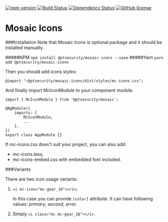 [![npm version](https://badge.fury.io/js/%40ptsecurity%2Fmosaic-icons.svg)](https://badge.fury.io/js/%40ptsecurity%2Fmosaic-icons)
[![Build Status](https://travis-ci.org/positive-js/mosaic-icons.svg?branch=master)](https://travis-ci.org/positive-js/mosaic-icons)
[![Dependency Status](https://david-dm.org/positive-js/mosaic.svg)](https://david-dm.org/positive-js/mosaic-icons)
[![GitHub license](https://img.shields.io/badge/license-MIT-blue.svg)](https://github.com/positive-js/mosaic-icons/blob/master/LICENSE)

# Mosaic Icons

###Installation
Note that Mosaic Icons is optional package and it should be installed manually.

#####NPM
`npm install @ptsecurity/mosaic-icons --save`
#####Yarn
`yarn add @ptsecurity/mosaic-icons`

Then you should add icons styles:

`@import "~@ptsecurity/mosaic-icons/dist/styles/mc-icons.css";`

And finally import McIconModule to your component module.

    import { McIconModule } from '@ptsecurity/mosaic';

    @NgModule({
        imports: [
            McIconModule,
            ...
        ],
    })
    export class AppModule {}
    
If mc-icons.css does't suit your project, you can also add:

- mc-icons.less;
- mc-icons-embed.css with embedded font included.

###Variants

There are two icon usage variants:

1. `<i mc-icon="mc-gear_16"></i>`;

    In this case you can provide `[color]` attribute. It can have following values: *primary*, *second*, *error*.

2. Simply `<i class="mc mc-gear_16"></i>`.
